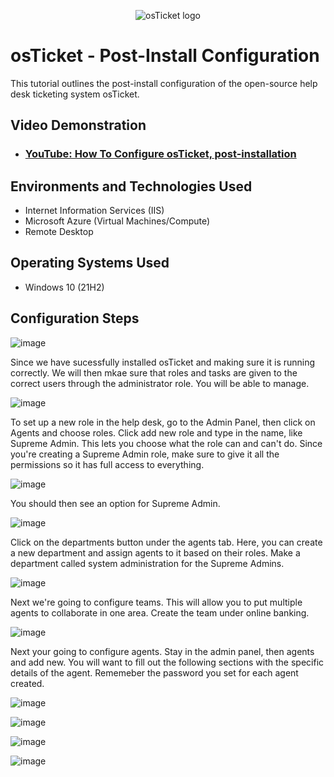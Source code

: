 <p align="center">
<img src="https://i.imgur.com/Clzj7Xs.png" alt="osTicket logo"/>
</p>
<h1>osTicket - Post-Install Configuration</h1>
This tutorial outlines the post-install configuration of the open-source help desk ticketing system osTicket.<br />

<h2>Video Demonstration</h2>

- ### [YouTube: How To Configure osTicket, post-installation](https://www.youtube.com)

<h2>Environments and Technologies Used</h2>

- Internet Information Services (IIS)
- Microsoft Azure (Virtual Machines/Compute)
- Remote Desktop
  
<h2>Operating Systems Used </h2>

- Windows 10</b> (21H2)

<h2>Configuration Steps</h2>


![image](https://github.com/user-attachments/assets/27b13131-83e4-483a-9a13-1bafbdb81e93)

Since we have sucessfully installed osTicket and making sure it is running correctly. We will then mkae sure that roles and tasks are given to the correct users through the administrator role. You will be able to manage.

![image](https://github.com/user-attachments/assets/3fa17a02-3e26-4361-afbd-c217a768391c)

To set up a new role in the help desk, go to the Admin Panel, then click on Agents and choose roles. Click add new role and type in the name, like Supreme Admin. This lets you choose what the role can and can't do. Since you're creating a Supreme Admin role, make sure to give it all the permissions so it has full access to everything.

![image](https://github.com/user-attachments/assets/881afdd4-0da6-442e-a5a4-375674419a63)

You should then see an option for Supreme Admin. 

![image](https://github.com/user-attachments/assets/dc35e0e7-5cfa-45a2-866a-bcfdb3ddefa7)

Click on the departments button under the agents tab. Here, you can create a new department and assign agents to it based on their roles. Make a department called system administration for the Supreme Admins. 

![image](https://github.com/user-attachments/assets/9984f7eb-cb3c-4a25-882f-ba31515a2baf)

Next we're going to configure teams. This will allow you to put multiple agents to collaborate in one area. Create the team under online banking.

![image](https://github.com/user-attachments/assets/e0dffea4-500f-4578-b034-2fedb009b541)

Next your going to configure agents. Stay in the admin panel, then agents and add new. You will want to fill out the following sections with the specific details of the agent. Rememeber the password you set for each agent created.

![image](https://github.com/user-attachments/assets/9066c1da-e74e-47ac-ad7c-e2009845924d)


![image](https://github.com/user-attachments/assets/bd8790e8-d291-468d-8968-eeef5a761b4b)


![image](https://github.com/user-attachments/assets/5123941f-bfca-4763-958d-5a5a461579e5)


![image](https://github.com/user-attachments/assets/53e5487f-ea91-4145-a5da-3d70bce555ed)





